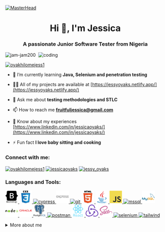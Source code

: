 [![MasterHead](https://developers.giphy.com/branch/master/static/api-512d36c09662682717108a38bbb5c57d.gif)](https://jam-jam200.io)

<h1 align="center">Hi 👋, I'm Jessica</h1>
<h3 align="center">A passionate Junior Software Tester from Nigeria </h3>
<img align="right" alt="coding" width="400" src="https://gifdb.com/images/high/computer-system-coding-j3szfjv9fwb5at9x.gif" >

<p align="left"> <img src="https://komarev.com/ghpvc/?username=jam-jam200&label=Profile%20views&color=0e75b6&style=flat" alt="jam-jam200" /> </p>

<p align="left"> <a href="https://twitter.com/oyakhilomejess1" target="blank"><img src="https://img.shields.io/twitter/follow/oyakhilomejess1?logo=twitter&style=for-the-badge" alt="oyakhilomejess1" /></a> </p>

- 🌱 I’m currently learning **Java, Selenium and penetration testing**

- 👨‍💻 All of my projects are available at [https://jessyoyaks.netlify.app/](https://jessyoyaks.netlify.app/)

- 💬 Ask me about **testing methodologies and STLC**

- 📫 How to reach me **fruitfuljessica@gmail.com**

- 📄 Know about my experiences [https://www.linkedin.com/in/jessicaoyaks/](https://www.linkedin.com/in/jessicaoyaks/)

- ⚡ Fun fact **I love baby sitting and cooking**

<h3 align="left">Connect with me:</h3>
<p align="left">
<a href="https://twitter.com/oyakhilomejess1" target="blank"><img align="center" src="https://raw.githubusercontent.com/rahuldkjain/github-profile-readme-generator/master/src/images/icons/Social/twitter.svg" alt="oyakhilomejess1" height="30" width="40" /></a>
<a href="https://linkedin.com/in/jessicaoyaks" target="blank"><img align="center" src="https://raw.githubusercontent.com/rahuldkjain/github-profile-readme-generator/master/src/images/icons/Social/linked-in-alt.svg" alt="jessicaoyaks" height="30" width="40" /></a>
<a href="https://instagram.com/jessy_oyaks" target="blank"><img align="center" src="https://raw.githubusercontent.com/rahuldkjain/github-profile-readme-generator/master/src/images/icons/Social/instagram.svg" alt="jessy_oyaks" height="30" width="40" /></a>
</p>

<h3 align="left">Languages and Tools:</h3>
<p align="left"> <a href="https://getbootstrap.com" target="_blank" rel="noreferrer"> <img src="https://raw.githubusercontent.com/devicons/devicon/master/icons/bootstrap/bootstrap-plain-wordmark.svg" alt="bootstrap" width="40" height="40"/> </a> <a href="https://www.w3schools.com/css/" target="_blank" rel="noreferrer"> <img src="https://raw.githubusercontent.com/devicons/devicon/master/icons/css3/css3-original-wordmark.svg" alt="css3" width="40" height="40"/> </a> <a href="https://www.cypress.io" target="_blank" rel="noreferrer"> <img src="https://raw.githubusercontent.com/simple-icons/simple-icons/6e46ec1fc23b60c8fd0d2f2ff46db82e16dbd75f/icons/cypress.svg" alt="cypress" width="40" height="40"/> </a> <a href="https://expressjs.com" target="_blank" rel="noreferrer"> <img src="https://raw.githubusercontent.com/devicons/devicon/master/icons/express/express-original-wordmark.svg" alt="express" width="40" height="40"/> </a> <a href="https://git-scm.com/" target="_blank" rel="noreferrer"> <img src="https://www.vectorlogo.zone/logos/git-scm/git-scm-icon.svg" alt="git" width="40" height="40"/> </a> <a href="https://www.w3.org/html/" target="_blank" rel="noreferrer"> <img src="https://raw.githubusercontent.com/devicons/devicon/master/icons/html5/html5-original-wordmark.svg" alt="html5" width="40" height="40"/> </a> <a href="https://www.java.com" target="_blank" rel="noreferrer"> <img src="https://raw.githubusercontent.com/devicons/devicon/master/icons/java/java-original.svg" alt="java" width="40" height="40"/> </a> <a href="https://developer.mozilla.org/en-US/docs/Web/JavaScript" target="_blank" rel="noreferrer"> <img src="https://raw.githubusercontent.com/devicons/devicon/master/icons/javascript/javascript-original.svg" alt="javascript" width="40" height="40"/> </a> <a href="https://www.microsoft.com/en-us/sql-server" target="_blank" rel="noreferrer"> <img src="https://www.svgrepo.com/show/303229/microsoft-sql-server-logo.svg" alt="mssql" width="40" height="40"/> </a> <a href="https://www.mysql.com/" target="_blank" rel="noreferrer"> <img src="https://raw.githubusercontent.com/devicons/devicon/master/icons/mysql/mysql-original-wordmark.svg" alt="mysql" width="40" height="40"/> </a> <a href="https://nodejs.org" target="_blank" rel="noreferrer"> <img src="https://raw.githubusercontent.com/devicons/devicon/master/icons/nodejs/nodejs-original-wordmark.svg" alt="nodejs" width="40" height="40"/> </a> <a href="https://www.oracle.com/" target="_blank" rel="noreferrer"> <img src="https://raw.githubusercontent.com/devicons/devicon/master/icons/oracle/oracle-original.svg" alt="oracle" width="40" height="40"/> </a> <a href="https://www.postgresql.org" target="_blank" rel="noreferrer"> <img src="https://raw.githubusercontent.com/devicons/devicon/master/icons/postgresql/postgresql-original-wordmark.svg" alt="postgresql" width="40" height="40"/> </a> <a href="https://postman.com" target="_blank" rel="noreferrer"> <img src="https://www.vectorlogo.zone/logos/getpostman/getpostman-icon.svg" alt="postman" width="40" height="40"/> </a> <a href="https://reactjs.org/" target="_blank" rel="noreferrer"> <img src="https://raw.githubusercontent.com/devicons/devicon/master/icons/react/react-original-wordmark.svg" alt="react" width="40" height="40"/> </a> <a href="https://redux.js.org" target="_blank" rel="noreferrer"> <img src="https://raw.githubusercontent.com/devicons/devicon/master/icons/redux/redux-original.svg" alt="redux" width="40" height="40"/> </a> <a href="https://sass-lang.com" target="_blank" rel="noreferrer"> <img src="https://raw.githubusercontent.com/devicons/devicon/master/icons/sass/sass-original.svg" alt="sass" width="40" height="40"/> </a> <a href="https://www.selenium.dev" target="_blank" rel="noreferrer"> <img src="https://raw.githubusercontent.com/detain/svg-logos/780f25886640cef088af994181646db2f6b1a3f8/svg/selenium-logo.svg" alt="selenium" width="40" height="40"/> </a> <a href="https://tailwindcss.com/" target="_blank" rel="noreferrer"> <img src="https://www.vectorlogo.zone/logos/tailwindcss/tailwindcss-icon.svg" alt="tailwind" width="40" height="40"/> </a> </p>



<details>
<summary>More about me</summary>
<br >

#### My GitHub Stats

<p><img align="center" src="https://github-readme-streak-stats.herokuapp.com/?user=jam-jam200&&&theme=tokyonight" alt="jam-jam200"/></p>


<!--START_SECTION:waka-->

```txt
From: 15 November 2022 - To: 27 November 2023

Total Time: 135 hrs 16 mins

JavaScript       48 hrs 30 mins  >>>>>>>>>----------------   35.86 %
Java             35 hrs 25 mins  >>>>>>>------------------   26.19 %
CSS              20 hrs 8 mins   >>>>---------------------   14.89 %
SCSS             17 hrs 8 mins   >>>----------------------   12.68 %
HTML             9 hrs 39 mins   >>-----------------------   07.14 %
```

<!--END_SECTION:waka-->

[![Anurag's GitHub stats](https://github-readme-stats.vercel.app/api?username=jam-jam200&hide=contribs,prs&theme=dracula)](https://github.com/anuraghazra/github-readme-stats)

</details>

